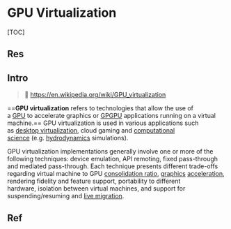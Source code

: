 # GPU Virtualization

[TOC]



## Res


## Intro
> 🔗 https://en.wikipedia.org/wiki/GPU_virtualization

==**GPU virtualization** refers to technologies that allow the use of a [GPU](https://en.wikipedia.org/wiki/Graphics_processing_unit "Graphics processing unit") to accelerate graphics or [GPGPU](https://en.wikipedia.org/wiki/GPGPU "GPGPU") applications running on a virtual machine.== GPU virtualization is used in various applications such as [desktop virtualization](https://en.wikipedia.org/wiki/Desktop_virtualization "Desktop virtualization"), cloud gaming and [computational science](https://en.wikipedia.org/wiki/Computational_science "Computational science") (e.g. [hydrodynamics](https://en.wikipedia.org/wiki/Fluid_dynamics "Fluid dynamics") simulations).

GPU virtualization implementations generally involve one or more of the following techniques: device emulation, API remoting, fixed pass-through and mediated pass-through. Each technique presents different trade-offs regarding virtual machine to GPU [consolidation ratio](https://en.wikipedia.org/wiki/Consolidation_ratio "Consolidation ratio"), [graphics](https://en.wikipedia.org/wiki/Computer_graphics "Computer graphics") [acceleration](https://en.wikipedia.org/wiki/Hardware_acceleration "Hardware acceleration"), rendering fidelity and feature support, portability to different hardware, isolation between virtual machines, and support for suspending/resuming and [live migration](https://en.wikipedia.org/wiki/Live_migration "Live migration").



## Ref

